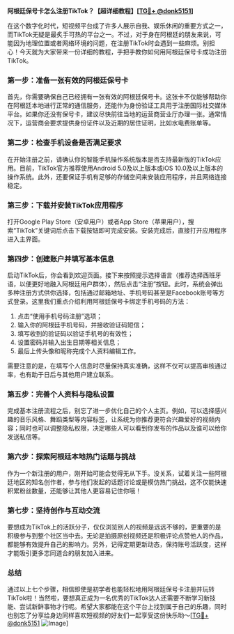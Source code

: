 **阿根廷保号卡怎么注册TikTok？【超详细教程】[[TG💪+ @donk5151](https://t.me/s/donk5151)]**

在这个数字化时代，短视频平台成了许多人展示自我、娱乐休闲的重要方式之一，而TikTok无疑是最炙手可热的平台之一。不过，对于身在阿根廷的朋友来说，可能因为地理位置或者网络环境的问题，在注册TikTok时会遇到一些麻烦。别担心！今天就为大家带来一份详细的教程，手把手教你如何用阿根廷保号卡成功注册TikTok。

### **第一步：准备一张有效的阿根廷保号卡**
首先，你需要确保自己已经拥有一张有效的阿根廷保号卡。这张卡不仅能够帮助你在阿根廷本地进行正常的通信服务，还能作为身份验证工具用于注册国际社交媒体平台。如果你还没有保号卡，建议尽快前往当地的运营商营业厅办理一张。通常情况下，运营商会要求提供身份证件以及近期的居住证明，比如水电费账单等。

### **第二步：检查手机设备是否满足要求**
在开始注册之前，请确认你的智能手机操作系统版本是否支持最新版的TikTok应用。目前，TikTok官方推荐使用Android 5.0及以上版本或iOS 10.0及以上版本的操作系统。此外，还要保证手机有足够的存储空间来安装应用程序，并且网络连接稳定。

### **第三步：下载并安装TikTok应用程序**
打开Google Play Store（安卓用户）或者App Store（苹果用户），搜索“TikTok”关键词后点击下载按钮即可完成安装。安装完成后，直接打开应用程序进入主界面。

### **第四步：创建账户并填写基本信息**
启动TikTok后，你会看到欢迎页面。接下来按照提示选择语言（推荐选择西班牙语，以便更好地融入阿根廷用户群体），然后点击“注册”按钮。此时，系统会弹出多种注册方式供你选择，包括通过邮箱地址、手机号码甚至是Facebook账号等方式登录。这里我们重点介绍利用阿根廷保号卡绑定手机号码的方法：

1. 点击“使用手机号码注册”选项；
2. 输入你的阿根廷手机号码，并接收验证码短信；
3. 填写收到的验证码以验证手机号的有效性；
4. 设置密码并输入出生日期等相关信息；
5. 最后上传头像和昵称完成个人资料编辑工作。

需要注意的是，在填写个人信息时尽量保持真实准确，这样不仅可以提高审核通过率，也有助于日后与其他用户建立联系。

### **第五步：完善个人资料与隐私设置**
完成基本注册流程之后，别忘了进一步优化自己的个人主页。例如，可以选择感兴趣的音乐风格、舞蹈类型等内容标签，让系统为你推荐更符合兴趣爱好的视频内容；同时也可以调整隐私权限，决定哪些人可以看到你发布的作品以及谁可以给你发送私信等。

### **第六步：探索阿根廷本地热门话题与挑战**
作为一个新注册的用户，刚开始可能会觉得无从下手。没关系，试着关注一些阿根廷地区的知名创作者，参与他们发起的话题讨论或是模仿热门挑战，这不仅能快速积累粉丝数量，还能够让其他人更容易记住你哦！

### **第七步：坚持创作与互动交流**
要想成为TikTok上的活跃分子，仅仅浏览别人的视频是远远不够的，更重要的是积极参与到整个社区当中去。无论是拍摄原创视频还是积极评论点赞他人的作品，都能够有效提升自己的影响力。另外，记得定期更新动态，保持账号活跃度，这样才能吸引更多志同道合的朋友加入进来。

### **总结**
通过以上七个步骤，相信即使是初学者也能轻松地用阿根廷保号卡注册并玩转TikTok啦！当然啦，要想真正成为一名优秀的TikTok达人还需要不断学习新技能、尝试新鲜事物才行呢。希望大家都能在这个平台上找到属于自己的乐趣，同时也别忘了分享给身边同样喜欢短视频的好友们一起享受这份快乐哟～[[TG💪+ @donk5151](https://t.me/s/donk5151) ![Image](https://i.postimg.cc/rwNCRYN7/Snipaste-2025-04-30-17-27-05.png)]
